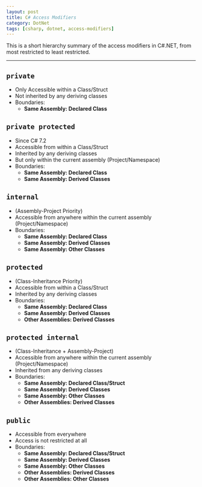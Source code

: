 ```yaml
---
layout: post
title: C# Access Modifiers
category: DotNet
tags: [csharp, dotnet, access-modifiers]
---
```


This is a short hierarchy summary of the access modifiers in C#.NET, from most restricted to least restricted.

---

## `private`

- Only Accessible within a Class/Struct
- Not inherited by any deriving classes
- Boundaries:
  - **Same Assembly: Declared Class**

## `private protected`

- Since C# 7.2
- Accessible from within a Class/Struct
- Inherited by any deriving classes
- But only within the current assembly (Project/Namespace)
- Boundaries:
  - **Same Assembly: Declared Class**
  - **Same Assembly: Derived Classes**

## `internal`

- (Assembly-Project Priority)
- Accessible from anywhere within the current assembly (Project/Namespace)
- Boundaries:
  - **Same Assembly: Declared Class**
  - **Same Assembly: Derived Classes**
  - **Same Assembly: Other Classes**

## `protected`

- (Class-Inheritance Priority)
- Accessible from within a Class/Struct
- Inherited by any deriving classes
- Boundaries:
  - **Same Assembly: Declared Class**
  - **Same Assembly: Derived Classes**
  - **Other Assemblies: Derived Classes**

## `protected internal`

- (Class-Inheritance + Assembly-Project)
- Accessible from anywhere within the current assembly (Project/Namespace)
- Inherited from any deriving classes
- Boundaries:
  - **Same Assembly: Declared Class/Struct**
  - **Same Assembly: Derived Classes**
  - **Same Assembly: Other Classes**
  - **Other Assemblies: Derived Classes**

## `public`

- Accessible from everywhere
- Access is not restricted at all
- Boundaries:
  - **Same Assembly: Declared Class/Struct**
  - **Same Assembly: Derived Classes**
  - **Same Assembly: Other Classes**
  - **Other Assemblies: Derived Classes**
  - **Other Assemblies: Other Classes**
